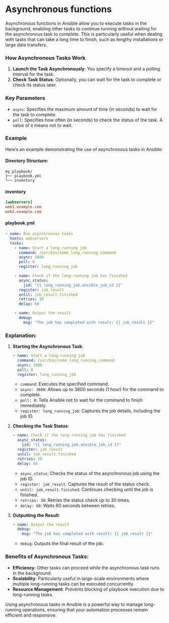 # Asynchronous functions

Asynchronous functions in Ansible allow you to execute tasks in the background, enabling other tasks to continue running without waiting for the asynchronous task to complete. This is particularly useful when dealing with tasks that can take a long time to finish, such as lengthy installations or large data transfers.

### How Asynchronous Tasks Work

1. **Launch the Task Asynchronously**: You specify a timeout and a polling interval for the task.
2. **Check Task Status**: Optionally, you can wait for the task to complete or check its status later.

### Key Parameters

- `async`: Specifies the maximum amount of time (in seconds) to wait for the task to complete.
- `poll`: Specifies how often (in seconds) to check the status of the task. A value of `0` means not to wait.

### Example

Here’s an example demonstrating the use of asynchronous tasks in Ansible:

#### Directory Structure:

```plaintext
my_playbook/
├── playbook.yml
└── inventory
```

#### inventory

```ini
[webservers]
web1.example.com
web2.example.com
```

#### playbook.yml

```yaml
- name: Run asynchronous tasks
  hosts: webservers
  tasks:
    - name: Start a long-running job
      command: /usr/bin/some_long_running_command
      async: 3600
      poll: 0
      register: long_running_job

    - name: Check if the long-running job has finished
      async_status:
        jid: "{{ long_running_job.ansible_job_id }}"
      register: job_result
      until: job_result.finished
      retries: 30
      delay: 60

    - name: Output the result
      debug:
        msg: "The job has completed with result: {{ job_result }}"
```

### Explanation:

1. **Starting the Asynchronous Task**:
    ```yaml
    - name: Start a long-running job
      command: /usr/bin/some_long_running_command
      async: 3600
      poll: 0
      register: long_running_job
    ```
    - `command`: Executes the specified command.
    - `async: 3600`: Allows up to 3600 seconds (1 hour) for the command to complete.
    - `poll: 0`: Tells Ansible not to wait for the command to finish immediately.
    - `register: long_running_job`: Captures the job details, including the job ID.

2. **Checking the Task Status**:
    ```yaml
    - name: Check if the long-running job has finished
      async_status:
        jid: "{{ long_running_job.ansible_job_id }}"
      register: job_result
      until: job_result.finished
      retries: 30
      delay: 60
    ```
    - `async_status`: Checks the status of the asynchronous job using the job ID.
    - `register: job_result`: Captures the result of the status check.
    - `until: job_result.finished`: Continues checking until the job is finished.
    - `retries: 30`: Retries the status check up to 30 times.
    - `delay: 60`: Waits 60 seconds between retries.

3. **Outputting the Result**:
    ```yaml
    - name: Output the result
      debug:
        msg: "The job has completed with result: {{ job_result }}"
    ```
    - `debug`: Outputs the final result of the job.

### Benefits of Asynchronous Tasks:

- **Efficiency**: Other tasks can proceed while the asynchronous task runs in the background.
- **Scalability**: Particularly useful in large-scale environments where multiple long-running tasks can be executed concurrently.
- **Resource Management**: Prevents blocking of playbook execution due to long-running tasks.

Using asynchronous tasks in Ansible is a powerful way to manage long-running operations, ensuring that your automation processes remain efficient and responsive.
